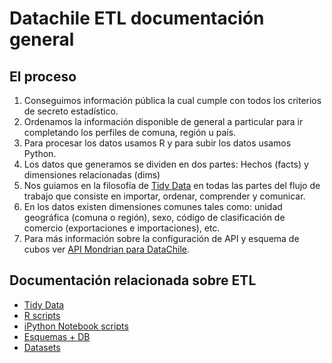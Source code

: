 # Datachile ETL documentación general

## El proceso

1. Conseguimos información pública la cual cumple con todos los criterios de secreto estadístico.
2. Ordenamos la información disponible de general a particular para ir completando los perfiles de comuna, región u país.
3. Para procesar los datos usamos R y para subir los datos usamos Python.
4. Los datos que generamos se dividen en dos partes: Hechos (facts) y dimensiones relacionadas (dims)
5. Nos guiamos en la filosofía de [Tidy Data](tidy.md) en todas las partes del flujo de trabajo que consiste en importar, ordenar, comprender y comunicar.
6. En los datos existen dimensiones comunes tales como: unidad geográfica (comuna o región), sexo, código de clasificación de comercio (exportaciones e importaciones), etc.
7. Para más información sobre la configuración de API y esquema de cubos ver [API Mondrian para DataChile](https://github.com/Datawheel/datachile-mondrian).

## Documentación relacionada sobre ETL

*   [Tidy Data](tidy.md)
*   [R scripts](r.md)
*   [iPython Notebook scripts](python.md)
*   [Esquemas + DB](db.md)
*   [Datasets](datasets.md)
